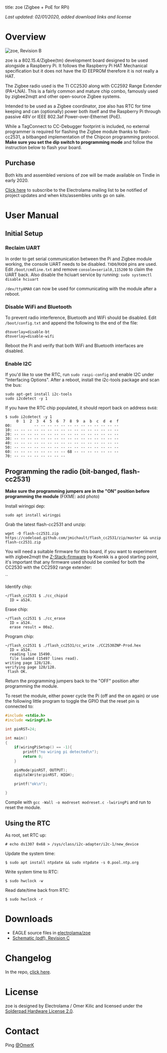 title: zoe (Zigbee + PoE for RPi)

*Last updated: 02/01/2020, added download links and license*

# Overview

![zoe, Revision B](/_assets/zoe.jpg)

zoe is a 802.15.4/Zigbee(tm) development board designed to be used alongside a Raspberry Pi. It follows the Raspberry Pi HAT Mechanical specification but it does not have the ID EEPROM therefore it is not really a HAT.

The Zigbee radio used is the TI CC2530 along with CC2592 Range Extender (PA+LNA). This is a fairly common and mature chip combo, famously used by zigbee2mqtt and other open-source Zigbee systems.

Intended to be used as a Zigbee coordinator, zoe also has RTC for time keeping and can (optionally) power both itself and the Raspberry Pi through passive 48V or IEEE 802.3af Power-over-Ethernet (PoE).

While a TagConnect to CC-Debugger footprint is included, no external programmer is required for flashing the Zigbee module thanks to flash-cc2531, a bitbanged implementation of the Chipcon programming protocol. **Make sure you set the dip switch to programming mode** and follow the instruction below to flash your board.


## Purchase 

Both kits and assembled versions of zoe will be made available on Tindie in early 2020. 

[Click here](https://mailchi.mp/1746be86dd81/electrolama) to subscribe to the Electrolama mailing list to be notified of project updates and when kits/assembles units go on sale.


# User Manual

## Initial Setup

### Reclaim UART

In order to get serial communication between the Pi and Zigbee module working, the console UART needs to be disabled. `TXD0`/`RXD0` pins are used. Edit `/boot/cmdline.txt` and remove `console=serial0,115200` to claim the UART back. Also disable the hciuart service by running: `sudo systemctl disable hciuart`

`/dev/ttyAMA0` can now be used for communicating with the module after a reboot.

### Disable WiFi and Bluetooth

To prevent radio interference, Bluetooth and WiFi should be disabled. Edit `/boot/config.txt` and append the following to the end of the file:

```
dtoverlay=disable-bt
dtoverlay=disable-wifi
```

Reboot the Pi and verify that both WiFi and Bluetooth interfaces are disabled.

### Enable I2C

If you'd like to use the RTC, run `sudo raspi-config` and enable I2C under "Interfacing Options". After a reboot, install the i2c-tools package and scan the bus:

```
sudo apt-get install i2c-tools
sudo i2cdetect -y 1
```

If you have the RTC chip populated, it should report back on address `0x68`:

```
$ sudo i2cdetect -y 1
     0  1  2  3  4  5  6  7  8  9  a  b  c  d  e  f
00:          -- -- -- -- -- -- -- -- -- -- -- -- --
10: -- -- -- -- -- -- -- -- -- -- -- -- -- -- -- --
20: -- -- -- -- -- -- -- -- -- -- -- -- -- -- -- --
30: -- -- -- -- -- -- -- -- -- -- -- -- -- -- -- --
40: -- -- -- -- -- -- -- -- -- -- -- -- -- -- -- --
50: -- -- -- -- -- -- -- -- -- -- -- -- -- -- -- --
60: -- -- -- -- -- -- -- -- 68 -- -- -- -- -- -- --
70: -- -- -- -- -- -- -- --
```


## Programming the radio (bit-banged, flash-cc2531)

**Make sure the programming jumpers are in the "ON" position before programming the module** (FIXME: add photo)

Install wiringpi dep:

`sudo apt install wiringpi`

Grab the latest flash-cc2531 and unzip:

`wget -O flash-cc2531.zip https://codeload.github.com/jmichault/flash_cc2531/zip/master && unzip flash-cc2531.zip`

You will need a suitable firmware for this board, if you want to experiment with zigbee2mqtt the [Z-Stack-firmware](https://github.com/Koenkk/Z-Stack-firmware/tree/master/coordinator) by Koenkk is a good starting point, it's important that any firmware used should be comiled for both the CC2530 with the CC2592 range extender:

``

Identify chip:
```
~/flash_cc2531 $ ./cc_chipid
  ID = a524.
```

Erase chip:
```
~/flash_cc2531 $ ./cc_erase
  ID = a524.
  erase result = 00a2.
```

Program chip:
```
~/flash_cc2531 $ ./flash_cc2531/cc_write ./CC2530ZNP-Prod.hex
  ID = a524.
  reading line 15490.
  file loaded (15497 lines read).
writing page 128/128.
verifying page 128/128.
 flash OK.
```

Return the programming jumpers back to the "OFF" position after programming the module.

To reset the module, either power cycle the Pi (off and the on again) or use the following little program to toggle the GPIO that the reset pin is connected to:

``` c
#include <stdio.h>
#include <wiringPi.h>

int pinRST=24;

int main()
{
    if(wiringPiSetup() == -1){
        printf("no wiring pi detected\n");
        return 0;
    }

    pinMode(pinRST, OUTPUT);
    digitalWrite(pinRST, HIGH);

    printf("ok\n");

}
```

Compile with `gcc -Wall -o modreset modreset.c -lwiringPi` and run to reset the module.


## Using the RTC

As root, set RTC up:

`# echo ds1307 0x68 > /sys/class/i2c-adapter/i2c-1/new_device`

Update the system time:

`$ sudo apt install ntpdate && sudo ntpdate -s 0.pool.ntp.org`

Write system time to RTC:

`$ sudo hwclock -w`

Read date/time back from RTC:

`$ sudo hwclock -r`


# Downloads

  - EAGLE source files in [electrolama/zoe](https://github.com/electrolama/zoe)
  - [Schematic (pdf), Revision C](/_assets/zoe-revC-schematic.pdf)


# Changelog

In the repo, [click here](https://github.com/electrolama/zoe/blob/master/CHANGELOG.md).

# License

zoe is designed by Electrolama / Omer Kilic and licensed under the [Solderpad Hardware License 2.0](https://solderpad.org/licenses/SHL-2.0/). 

# Contact 

Ping <a href="https://twitter.com/omerk">@OmerK</a>
